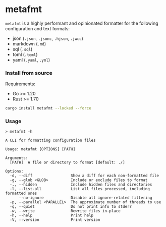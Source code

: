 # metafmt

`metafmt` is a highly performant and opinionated formatter for the following
configuration and text formats:

- json (`.json`, `.jsonc`, `.hjson`, `.jwcc`)
- markdown (`.md`)
- sql (`.sql`)
- toml (`.toml`)
- yaml (`.yaml`, `.yml`)

### Install from source

Requirements:

- Go >= 1.20
- Rust >= 1.70

```sh
cargo install metafmt --locked --force
```

### Usage

`> metafmt -h`

```
A CLI for formatting configuration files

Usage: metafmt [OPTIONS] [PATH]

Arguments:
  [PATH]  A file or directory to format [default: ./]

Options:
  -d, --diff                 Show a diff for each non-formatted file
  -g, --glob <GLOB>          Include or exclude files to format
  -., --hidden               Include hidden files and directories
  -l, --list-all             List all files processed, including formatted ones
      --no-ignore            Disable all ignore-related filtering
  -p, --parallel <PARALLEL>  The approximate number of threads to use
  -q, --quiet                Do not print info to stderr
  -w, --write                Rewrite files in-place
  -h, --help                 Print help
  -V, --version              Print version
```
